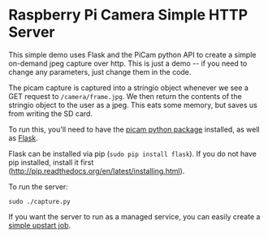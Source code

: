 Raspberry Pi Camera Simple HTTP Server
===
This simple demo uses Flask and the PiCam python API to create a simple on-demand jpeg capture over http. This is
just a demo -- if you need to change any parameters, just change them in the code.

The picam capture is captured into a stringio object whenever we see a GET request to `/camera/frame.jpg`. We then return the contents of the stringio object to the user as a jpeg. This eats some memory, but saves us from writing the SD card.

To run this, you'll need to have the [picam python package](http://picamera.readthedocs.org/en/release-1.5/) installed, as well as [Flask](http://flask.pocoo.org/docs). 

Flask can be installed via pip (`sudo pip install flask`). If you do not have pip installed, install it first (http://pip.readthedocs.org/en/latest/installing.html).

To run the server:

    sudo ./capture.py
    
If you want the server to run as a managed service, you can easily create a [simple upstart job](http://stackful-dev.com/what-every-developer-needs-to-know-about-ubuntu-upstart.html).
